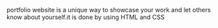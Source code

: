  portfolio website is a unique way to showcase your work and let others know about yourself.it is done by using HTML and CSS
